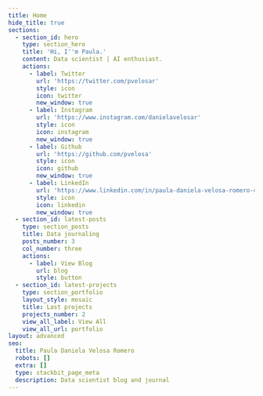 ```yaml
---
title: Home
hide_title: true
sections:
  - section_id: hero
    type: section_hero
    title: 'Hi, I''m Paula.'
    content: Data scientist | AI enthusiast.
    actions:
      - label: Twitter
        url: 'https://twitter.com/pvelosar'
        style: icon
        icon: twitter
        new_window: true
      - label: Instagram
        url: 'https://www.instagram.com/danielavelosar'
        style: icon
        icon: instagram
        new_window: true
      - label: Github
        url: 'https://github.com/pvelosa'
        style: icon
        icon: github
        new_window: true
      - label: LinkedIn
        url: 'https://www.linkedin.com/in/paula-daniela-velosa-romero-4392821ab/'
        style: icon
        icon: linkedin
        new_window: true
  - section_id: latest-posts
    type: section_posts
    title: Data journaling
    posts_number: 3
    col_number: three
    actions:
      - label: View Blog
        url: blog
        style: button
  - section_id: latest-projects
    type: section_portfolio
    layout_style: mosaic
    title: Last projects
    projects_number: 2
    view_all_label: View All
    view_all_url: portfolio
layout: advanced
seo:
  title: Paula Daniela Velosa Romero
  robots: []
  extra: []
  type: stackbit_page_meta
  description: Data scientist blog and journal
---
```

